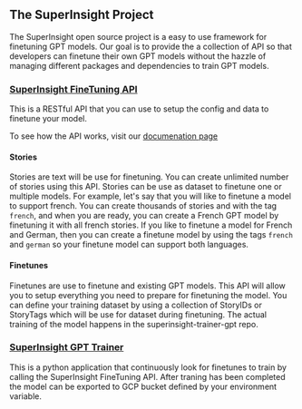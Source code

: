 ## The SuperInsight Project

The SuperInsight open source project is a easy to use framework for finetuning GPT models.
Our goal is to provide the a collection of API so that developers can finetune their own GPT models without the hazzle of managing different packages and dependencies to train GPT models. 


### [SuperInsight FineTuning API](https://github.com/superinsight/superinsight-api-finetuning)

This is a RESTful API that you can use to setup the config and data to finetune your model.

To see how the API works, visit our [documenation page](https://finetuning.api.superinsight.dev/docs)

#### Stories
Stories are text will be use for finetuning. You can create unlimited number of stories using this API.
Stories can be use as dataset to finetune one or multiple models. For example, let's say that you will like to finetune a model to support french.
You can create thousands of stories and with the tag `french`, and when you are ready, you can create a French GPT model by finetuning it with all french stories. If you like to finetune a model for French and German, then you can create a finetune model by using the tags `french` and `german` so your finetune model can support both languages.

#### Finetunes
Finetunes are use to finetune and existing GPT models. This API will allow you to setup everything you need to prepare for finetuning the model. You can define your training dataset by using a collection of StoryIDs or StoryTags which will be use for dataset during finetuning. The actual training of the model happens in the superinsight-trainer-gpt repo.  

### [SuperInsight GPT Trainer](https://github.com/superinsight/superinsight-trainer-gpt)

This is a python application that continuously look for finetunes to train by calling the SuperInsight FineTuning API. After traning has been completed the model can be exported to GCP bucket defined by your environment variable.
